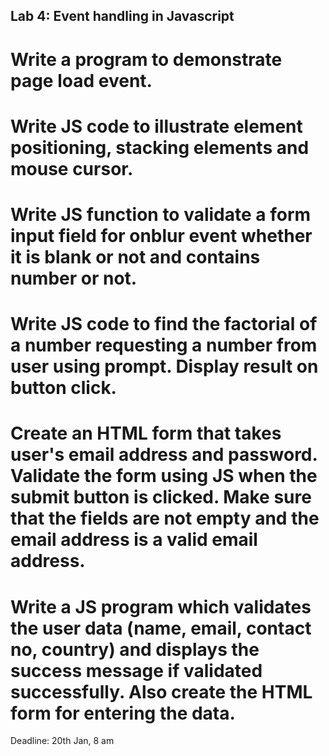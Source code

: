 ## Lab 4: Event handling in Javascript

# Write a program to demonstrate page load event.
# Write JS code to illustrate element positioning, stacking elements and mouse cursor.
# Write JS function to validate a form input field for onblur event whether it is blank or not and contains number or not.
# Write JS code to find the factorial of a number requesting a number from user using prompt. Display result on button click.
# Create an HTML form that takes user's email address and password. Validate the form using JS when the submit button is clicked. Make sure that the fields are not empty and the email address is a valid email address.
# Write a JS program which validates the user data (name, email, contact no, country) and displays the success message if validated successfully. Also create the HTML form for entering the data.
Deadline: 20th Jan, 8 am